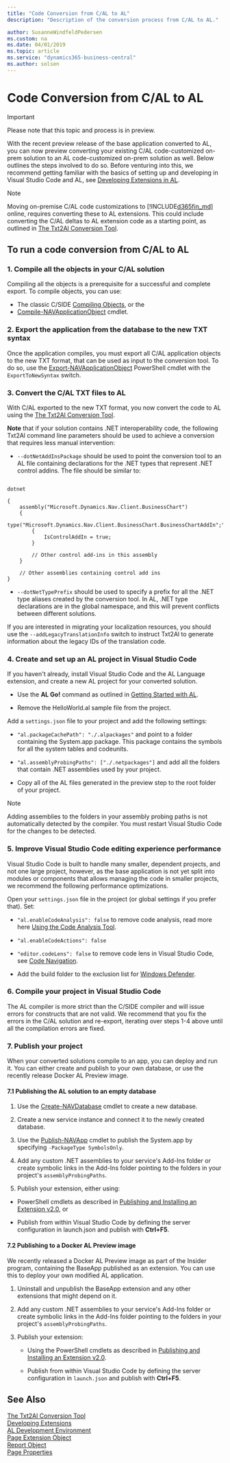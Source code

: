 ```yaml
---
title: "Code Conversion from C/AL to AL"
description: "Description of the conversion process from C/AL to AL."

author: SusanneWindfeldPedersen
ms.custom: na
ms.date: 04/01/2019
ms.topic: article
ms.service: "dynamics365-business-central"
ms.author: solsen
---
```


# Code Conversion from C/AL to AL

> [!IMPORTANT]  
> Please note that this topic and process is in preview.

With the recent preview release of the base application converted to AL, you can now preview converting your existing C/AL code-customized on-prem solution to an AL code-customized on-prem solution as well. Below outlines the steps involved to do so. Before venturing into this, we recommend getting familiar with the basics of setting up and developing in Visual Studio Code and AL, see [Developing Extensions in AL](devenv-dev-overview.md). 

> [!NOTE]  
> Moving on-premise C/AL code customizations to [!INCLUDE[d365fin_md](includes/d365fin_md.md)] online, requires converting these to AL extensions. This could include converting the C/AL deltas to AL extension code as a starting point, as outlined in [The Txt2Al Conversion Tool](devenv-txt2al-tool.md). 

## To run a code conversion from C/AL to AL

### 1. Compile all the objects in your C/AL solution
Compiling all the objects is a prerequisite for a successful and complete export. To compile objects, you can use:  
- The classic C/SIDE [Compiling Objects](../cside/cside-compiling-objects.md), or the  
- [Compile-NAVApplicationObject](https://docs.microsoft.com/en-us/powershell/module/microsoft.dynamics.nav.ide/compile-navapplicationobject?view=businesscentral-psPowerShell) cmdlet.

### 2. Export the application from the database to the new TXT syntax
Once the application compiles, you must export all C/AL application objects to the new TXT format, that can be used as input to the conversion tool. To do so, use the [Export-NAVApplicationObject](https://docs.microsoft.com/en-us/powershell/module/microsoft.dynamics.nav.ide/export-navapplicationobject?view=businesscentral-ps) PowerShell cmdlet with the `ExportToNewSyntax` switch.

### 3. Convert the C/AL TXT files to AL
With C/AL exported to the new TXT format, you now convert the code to AL using the [The Txt2Al Conversion Tool](devenv-txt2al-tool.md). 

**Note** that if your solution contains .NET interoperability code, the following Txt2Al command line parameters should be used to achieve a conversion that requires less manual intervention:  

- ```--dotNetAddInsPackage``` should be used to point the conversion tool to an AL file containing declarations for the .NET types that represent .NET control addins. The file should be similar to: 

``` 

dotnet 

{ 
    assembly("Microsoft.Dynamics.Nav.Client.BusinessChart") 
    { 
        type("Microsoft.Dynamics.Nav.Client.BusinessChart.BusinessChartAddIn";"Microsoft.Dynamics.Nav.Client.BusinessChart") 
        { 
            IsControlAddIn = true; 
        } 

        // Other control add-ins in this assembly 
    } 

    // Other assemblies containing control add ins 
}  

``` 

- ```--dotNetTypePrefix``` should be used to specify a prefix for all the .NET type aliases created by the conversion tool. In AL, .NET type declarations are in the global namespace, and this will prevent conflicts between different solutions.

If you are interested in migrating your localization resources, you should use the ```--addLegacyTranslationInfo``` switch to instruct Txt2Al to generate information about the legacy IDs of the translation code. 

### 4. Create and set up an AL project in Visual Studio Code
If you haven't already, install Visual Studio Code and the AL Language extension, and create a new AL project for your converted solution. 

- Use the **AL Go!** command as outlined in [Getting Started with AL](devenv-get-started.md). 

- Remove the HelloWorld.al sample file from the project. 

Add a `settings.json` file to your project and add the following settings: 

- `"al.packageCachePath": "./.alpackages"` and point to a folder containing the System.app package. This package contains the symbols for all the system tables and codeunits.

- `"al.assemblyProbingPaths": ["./.netpackages"]` and add all the folders that contain .NET assemblies used by your project.  

- Copy all of the AL files generated in the preview step to the root folder of your project.

> [!NOTE]  
> Adding assemblies to the folders in your assembly probing paths is not automatically detected by the compiler. You must restart Visual Studio Code for the changes to be detected. 

### 5. Improve Visual Studio Code editing experience performance
Visual Studio Code is built to handle many smaller, dependent projects, and not one large project, however, as the base application is not yet split into modules or components that allows managing the code in smaller projects, we recommend the following performance optimizations.

Open your `settings.json` file in the project (or global settings if you prefer that). Set:

- `"al.enableCodeAnalysis": false` to remove code analysis, read more here [Using the Code Analysis Tool](devenv-using-code-analysis-tool.md).

- `"al.enableCodeActions": false`

- `"editor.codeLens": false` to remove code lens in Visual Studio Code, see [Code Navigation](https://code.visualstudio.com/Docs/editor/editingevolved#_reference-information).

- Add the build folder to the exclusion list for [Windows Defender](https://support.microsoft.com/en-us/help/4028485/windows-10-add-an-exclusion-to-windows-security).

### 6. Compile your project in Visual Studio Code
The AL compiler is more strict than the C/SIDE compiler and will issue errors for constructs that are not valid. We recommend that you fix the errors in the C/AL solution and re-export, iterating over steps 1-4 above until all the compilation errors are fixed.

### 7. Publish your project
When your converted solutions compile to an app, you can deploy and run it. You can either create and publish to your own database, or use the recently release Docker AL Preview image.

#### 7.1 Publishing the AL solution to an empty database 

1. Use the [Create-NAVDatabase](https://docs.microsoft.com/en-us/powershell/module/microsoft.dynamics.nav.ide/create-navdatabase?view=businesscentral-ps) cmdlet to create a new database.

2. Create a new service instance and connect it to the newly created database. 

3. Use the [Publish-NAVApp](https://docs.microsoft.com/en-us/powershell/module/Microsoft.Dynamics.Nav.Apps.Management/Publish-NAVApp?view=businesscentral-ps) cmdlet to publish the System.app by specifying `-PackageType SymbolsOnly`.

4. Add any custom .NET assemblies to your service's Add-Ins folder or create symbolic links in the Add-Ins folder pointing to the folders in your project's `assemblyProbingPaths`. 

5. Publish your extension, either using:  

- PowerShell cmdlets as described in [Publishing and Installing an Extension v2.0](devenv-how-publish-and-install-an-extension-v2.md), or  

- Publish from within Visual Studio Code by defining the server configuration in launch.json and publish with **Ctrl+F5**. 

#### 7.2 Publishing to a Docker AL Preview image
We recently released a Docker AL Preview image as part of the Insider program, containing the BaseApp published as an extension. You can use this to deploy your own modified AL application.

1. Uninstall and unpublish the BaseApp extension and any other extensions that might depend on it. 

2. Add any custom .NET assemblies to your service's Add-Ins folder or create symbolic links in the Add-Ins folder pointing to the folders in your project's `assemblyProbingPaths`. 

3. Publish your extension: 

    - Using the PowerShell cmdlets as described in [Publishing and Installing an Extension v2.0](devenv-how-publish-and-install-an-extension-v2.md). 

    - Publish from within Visual Studio Code by defining the server configuration in `launch.json` and publish with **Ctrl+F5**. 

## See Also
[The Txt2Al Conversion Tool](devenv-txt2al-tool.md)  
[Developing Extensions](devenv-dev-overview.md)  
[AL Development Environment](devenv-reference-overview.md)  
[Page Extension Object](devenv-page-ext-object.md)  
[Report Object](devenv-report-object.md)  
[Page Properties](properties/devenv-page-property-overview.md)